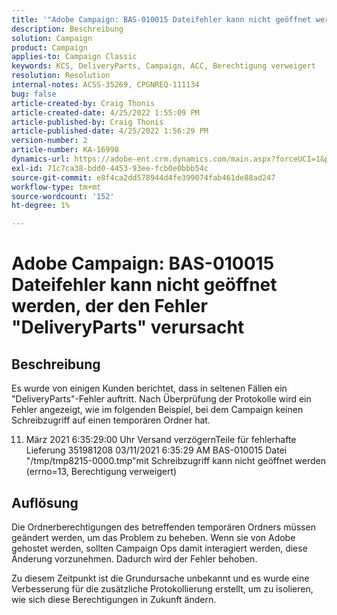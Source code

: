 ```yaml
---
title: '"Adobe Campaign: BAS-010015 Dateifehler kann nicht geöffnet werden, der den Fehler "DeliveryParts" verursacht'
description: Beschreibung
solution: Campaign
product: Campaign
applies-to: Campaign Classic
keywords: KCS, DeliveryParts, Campaign, ACC, Berechtigung verweigert
resolution: Resolution
internal-notes: ACSS-35269, CPGNREQ-111134
bug: false
article-created-by: Craig Thonis
article-created-date: 4/25/2022 1:55:09 PM
article-published-by: Craig Thonis
article-published-date: 4/25/2022 1:56:29 PM
version-number: 2
article-number: KA-16998
dynamics-url: https://adobe-ent.crm.dynamics.com/main.aspx?forceUCI=1&pagetype=entityrecord&etn=knowledgearticle&id=afb52a51-9fc4-ec11-a7b6-0022480a1ec2
exl-id: 71c7ca38-bdd0-4453-93ee-fcb0e0bbb54c
source-git-commit: e8f4ca2dd578944d4fe399074fab461de88ad247
workflow-type: tm+mt
source-wordcount: '152'
ht-degree: 1%

---
```


# Adobe Campaign: BAS-010015 Dateifehler kann nicht geöffnet werden, der den Fehler &quot;DeliveryParts&quot; verursacht

## Beschreibung


Es wurde von einigen Kunden berichtet, dass in seltenen Fällen ein &quot;DeliveryParts&quot;-Fehler auftritt. Nach Überprüfung der Protokolle wird ein Fehler angezeigt, wie im folgenden Beispiel, bei dem Campaign keinen Schreibzugriff auf einen temporären Ordner hat.

11. März 2021 6:35:29:00 Uhr Versand verzögernTeile für fehlerhafte Lieferung 351981208 03/11/2021 6:35:29 AM BAS-010015 Datei &quot;/tmp/tmp8215-0000.tmp&quot;mit Schreibzugriff kann nicht geöffnet werden (errno=13, Berechtigung verweigert)




## Auflösung


Die Ordnerberechtigungen des betreffenden temporären Ordners müssen geändert werden, um das Problem zu beheben. Wenn sie von Adobe gehostet werden, sollten Campaign Ops damit interagiert werden, diese Änderung vorzunehmen. Dadurch wird der Fehler behoben.

Zu diesem Zeitpunkt ist die Grundursache unbekannt und es wurde eine Verbesserung für die zusätzliche Protokollierung erstellt, um zu isolieren, wie sich diese Berechtigungen in Zukunft ändern.
